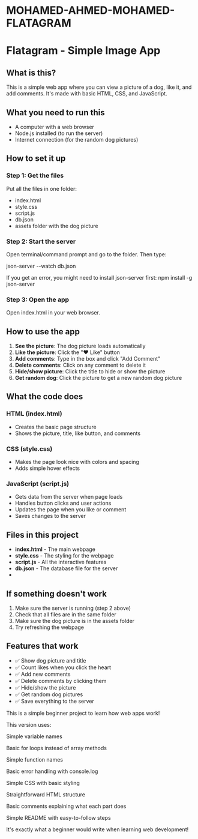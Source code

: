 # MOHAMED-AHMED-MOHAMED-FLATAGRAM

# Flatagram - Simple Image App

## What is this?

This is a simple web app where you can view a picture of a dog, like it, and add comments. It's made with basic HTML, CSS, and JavaScript.

## What you need to run this

- A computer with a web browser
- Node.js installed (to run the server)
- Internet connection (for the random dog pictures)

## How to set it up

### Step 1: Get the files
Put all the files in one folder:
- index.html
- style.css  
- script.js
- db.json
- assets folder with the dog picture

### Step 2: Start the server
Open terminal/command prompt and go to the folder. Then type:

json-server --watch db.json


If you get an error, you might need to install json-server first:
npm install -g json-server




### Step 3: Open the app
Open index.html in your web browser.

## How to use the app

1. **See the picture**: The dog picture loads automatically
2. **Like the picture**: Click the "❤️ Like" button
3. **Add comments**: Type in the box and click "Add Comment"
4. **Delete comments**: Click on any comment to delete it
5. **Hide/show picture**: Click the title to hide or show the picture
6. **Get random dog**: Click the picture to get a new random dog picture

## What the code does

### HTML (index.html)
- Creates the basic page structure
- Shows the picture, title, like button, and comments

### CSS (style.css)  
- Makes the page look nice with colors and spacing
- Adds simple hover effects

### JavaScript (script.js)
- Gets data from the server when page loads
- Handles button clicks and user actions
- Updates the page when you like or comment
- Saves changes to the server

## Files in this project

- **index.html** - The main webpage
- **style.css** - The styling for the webpage  
- **script.js** - All the interactive features
- **db.json** - The database file for the server
-
## If something doesn't work

1. Make sure the server is running (step 2 above)
2. Check that all files are in the same folder
3. Make sure the dog picture is in the assets folder
4. Try refreshing the webpage

## Features that work

- ✅ Show dog picture and title
- ✅ Count likes when you click the heart
- ✅ Add new comments
- ✅ Delete comments by clicking them
- ✅ Hide/show the picture
- ✅ Get random dog pictures
- ✅ Save everything to the server

This is a simple beginner project to learn how web apps work!


This version uses:

Simple variable names

Basic for loops instead of array methods

Simple function names

Basic error handling with console.log

Simple CSS with basic styling

Straightforward HTML structure

Basic comments explaining what each part does

Simple README with easy-to-follow steps

It's exactly what a beginner would write when learning web development!



